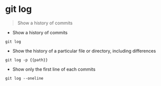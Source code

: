 # git log

>Show a history of commits

- Show a history of commits

`git log`

- Show the history of a particular file or directory, including differences

`git log -p {{path}}`

- Show only the first line of each commits

`git log --oneline`
